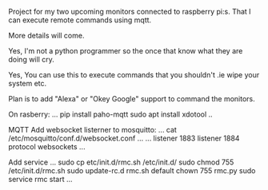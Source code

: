 Project for my two upcoming monitors connected to raspberry pi:s. That I can execute remote commands using mqtt.  <br/>

More details will come.


Yes, I'm not a python programmer so the once that know what they are doing will cry.

Yes, You can use this to execute commands that you shouldn't .ie wipe your system etc.


Plan is to add "Alexa" or "Okey Google" support to command the monitors.



On rasberry:
...
pip install paho-mqtt
sudo apt install xdotool
..

MQTT
Add websocket listerner to mosquitto:
...
cat /etc/mosquitto/conf.d/websocket.conf
...
...
listener 1883
listener 1884
protocol websockets
...

Add service
...
sudo cp etc/init.d/rmc.sh /etc/init.d/
sudo chmod 755 /etc/init.d/rmc.sh 
sudo update-rc.d rmc.sh default
chown 755 rmc.py
sudo service rmc start
...